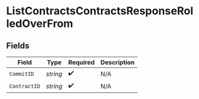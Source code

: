 # ListContractsContractsResponseRolledOverFrom


## Fields

| Field              | Type               | Required           | Description        |
| ------------------ | ------------------ | ------------------ | ------------------ |
| `CommitID`         | *string*           | :heavy_check_mark: | N/A                |
| `ContractID`       | *string*           | :heavy_check_mark: | N/A                |